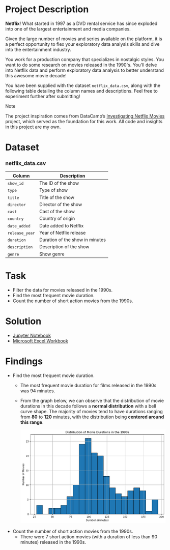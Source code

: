 # Project Description
**Netflix**! What started in 1997 as a DVD rental service has since exploded into one of the largest entertainment and media companies.

Given the large number of movies and series available on the platform, it is a perfect opportunity to flex your exploratory data analysis skills and dive into the entertainment industry.

You work for a production company that specializes in nostalgic styles. You want to do some research on movies released in the 1990's. You'll delve into Netflix data and perform exploratory data analysis to better understand this awesome movie decade!

You have been supplied with the dataset `netflix_data.csv`, along with the following table detailing the column names and descriptions. Feel free to experiment further after submitting!

> [!NOTE]  
> The project inspiration comes from DataCamp’s [Investigating Netflix Movies](https://app.datacamp.com/learn/projects/investigating_netflix) project, which served as the foundation for this work.
> All code and insights in this project are my own.

# Dataset
### **netflix_data.csv**
| Column | Description |
|--------|-------------|
| `show_id` | The ID of the show |
| `type` | Type of show |
| `title` | Title of the show |
| `director` | Director of the show |
| `cast` | Cast of the show |
| `country` | Country of origin |
| `date_added` | Date added to Netflix |
| `release_year` | Year of Netflix release |
| `duration` | Duration of the show in minutes |
| `description` | Description of the show |
| `genre` | Show genre |

# Task
- Filter the data for movies released in the 1990s.
- Find the most frequent movie duration.
- Count the number of short action movies from the 1990s.

# Solution
- [Jupyter Notebook](notebook.ipynb)
- [Microsoft Excel Workbook](workbook.xlsx)

# Findings
- Find the most frequent movie duration.
    - The most frequent movie duration for films released in the 1990s was 94 minutes.
    - From the graph below, we can observe that the distribution of movie durations in this decade follows a **normal distribution** with a bell curve shape. The majority of movies tend to have durations ranging from **80** to **120** minutes, with the distribution being **centered around this range**.

        ![Movie Durations Distribution](charts/movie_durations_distribution.png)
- Count the number of short action movies from the 1990s.
    - There were 7 short action movies (with a duration of less than 90 minutes) released in the 1990s.